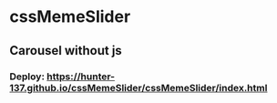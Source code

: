 # cssMemeSlider
## Carousel without js
### Deploy: https://hunter-137.github.io/cssMemeSlider/cssMemeSlider/index.html
